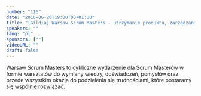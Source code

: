 ```yaml
---
number: "116"
date: "2016-06-20T19:00:00+01:00"
title: "[Gildia] Warsaw Scrum Masters - utrzymanie produktu, zarządzanie BUG'ami"
speakers: ""
lang: "pl"
sponsors: [""]
videoURL: ""
draft: false
---
```


Warsaw Scrum Masters to cykliczne wydarzenie dla Scrum Masterów w formie warsztatów do wymiany wiedzy, doświadczeń, pomysłów oraz przede wszystkim okazja do podzielenia się trudnościami, które postaramy się wspólnie rozwiązać.

